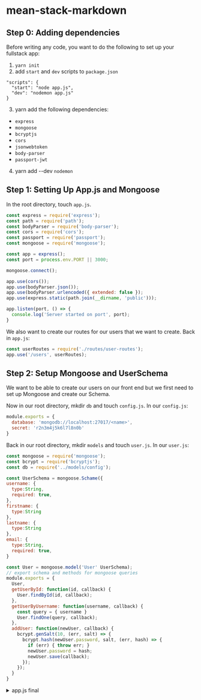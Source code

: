 # mean-stack-markdown

## Step 0: Adding dependencies
Before writing any code, you want to do the following to set up your fullstack app:
1. `yarn init`
2. add `start` and `dev` scripts to `package.json`
```
"scripts": {
  "start": "node app.js",
  "dev": "nodemon app.js"
}
```
3. yarn add the following dependencies:
* `express`
* `mongoose`
* `bcryptjs`
* `cors`
* `jsonwebtoken`
* `body-parser`
* `passport-jwt`
4. yarn add --dev `nodemon`

## Step 1: Setting Up App.js and Mongoose
In the root directory, touch `app.js`.
```js
const express = require('express');
const path = require('path');
const bodyParser = require('body-parser');
const cors = require('cors');
const passport = require('passport');
const mongoose = require('mongoose');

const app = express();
const port = process.env.PORT || 3000;

mongoose.connect();

app.use(cors());
app.use(bodyParser.json());
app.use(bodyParser.urlencoded({ extended: false });
app.use(express.static(path.join(__dirname, 'public')));

app.listen(port, () => {
  console.log('Server started on port', port);
}
```

We also want to create our routes for our users that we want to create.
Back in `app.js`:

```js
const userRoutes = require('./routes/user-routes');
app.use('/users', userRoutes);
```

## Step 2: Setup Mongoose and UserSchema
We want to be able to create our users on our front end but we first need to set up Mongoose and create our Schema.

Now in our root directory, mkdir `db` and touch `config.js`.
In our `config.js`:

```js
module.exports = {
  database: 'mongodb://localhost:27017/<name>',
  secret: 'r2n3m4j5k6l7l8n0b'
}
```
Back in our root directory, mkdir `models` and touch `user.js`.
In our `user.js`:

```js
const mongoose = require('mongoose');
const bcrypt = require('bcryptjs');
const db = require('../models/config');

const UserSchema = mongoose.Schame({
username: {
  type:String,
  required: true,
},
firstname: {
  type:String
},
lastname: {
  type:String
},
email: {
  type:String,
  required: true,
}

const User = mongoose.model('User' UserSchema);
// export schema and methods for mongoose queries
module.exports = {
  User,
  getUserById: function(id, callback) {
    User.findById(id, callback);
  },
  getUserByUsername: function(username, callback) {
    const query = { username }
    User.findOne(query, callback);
  },
  addUser: function(newUser, callback) {
    bcrypt.genSalt(10, (err, salt) => {
      bcrypt.hash(newUser.password, salt, (err, hash) => {
        if (err) { throw err; }
        newUser.password = hash;
        newUser.save(callback);
      });
    });
  }
}
```

<details>
<summary>app.js final</summary>
  
```js
const express = require('express');
const path = require('path');
const bodyParser = require('body-parser');
const cors = require('cors');
const passport = require('passport');
const mongoose = require('mongoose');

const app = express();
const port = process.env.PORT || 3000;

mongoose.connect();

app.use(cors());
app.use(bodyParser.json());
app.use(bodyParser.urlencoded({ extended: false });
app.use(express.static(path.join(__dirname, 'public')));

app.listen(port, () => {
  console.log('Server started on port', port);
}

const userRoutes = require('./routes/user-routes');
app.use('/users', userRoutes);
```
</details>
